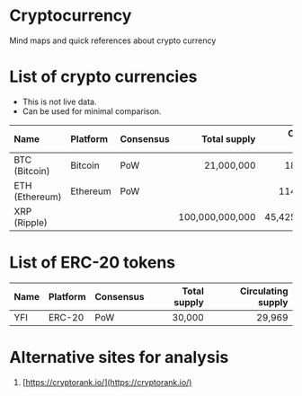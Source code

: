 # Cryptocurrency
Mind maps and quick references about crypto currency

# List of crypto currencies

- This is not live data.
- Can be used for minimal comparison.

| Name | Platform | Consensus | Total supply | Circulating supply |
|:-----|:---------|:----------|-------------:|-------------------:|
| BTC (Bitcoin) | Bitcoin   | PoW   | 21,000,000        | 18,587,731 |
| ETH (Ethereum)| Ethereum  | PoW   |                   | 114,075,883|
| XRP (Ripple)  |           |       | 100,000,000,000   | 45,425,790,652|

# List of ERC-20 tokens

| Name | Platform   | Consensus | Total supply | Circulating supply |
|:-----|:---------  |:----------|-------------:|-------------------:|
| YFI  | ERC-20     | PoW       | 30,000       | 29,969             |


# Alternative sites for analysis

1. [https://cryptorank.io/](https://cryptorank.io/)